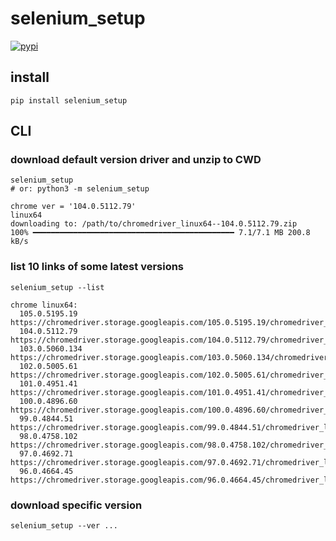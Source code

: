 # selenium_setup

[![pypi](https://img.shields.io/pypi/v/selenium_setup?color=%2334D058)](https://pypi.org/project/selenium_setup/)

## install

```shell
pip install selenium_setup
```

## CLI

### download default version driver and unzip to CWD  

```shell
selenium_setup
# or: python3 -m selenium_setup
```

```console
chrome ver = '104.0.5112.79'
linux64
downloading to: /path/to/chromedriver_linux64--104.0.5112.79.zip
100% ━━━━━━━━━━━━━━━━━━━━━━━━━━━━━━━━━━━━━━━━━━━━━ 7.1/7.1 MB 200.8 kB/s
```

### list 10 links of some latest versions

```shell
selenium_setup --list
```

```console
chrome linux64:
  105.0.5195.19  https://chromedriver.storage.googleapis.com/105.0.5195.19/chromedriver_linux64.zip
  104.0.5112.79  https://chromedriver.storage.googleapis.com/104.0.5112.79/chromedriver_linux64.zip
  103.0.5060.134 https://chromedriver.storage.googleapis.com/103.0.5060.134/chromedriver_linux64.zip
  102.0.5005.61  https://chromedriver.storage.googleapis.com/102.0.5005.61/chromedriver_linux64.zip
  101.0.4951.41  https://chromedriver.storage.googleapis.com/101.0.4951.41/chromedriver_linux64.zip
  100.0.4896.60  https://chromedriver.storage.googleapis.com/100.0.4896.60/chromedriver_linux64.zip
  99.0.4844.51   https://chromedriver.storage.googleapis.com/99.0.4844.51/chromedriver_linux64.zip
  98.0.4758.102  https://chromedriver.storage.googleapis.com/98.0.4758.102/chromedriver_linux64.zip
  97.0.4692.71   https://chromedriver.storage.googleapis.com/97.0.4692.71/chromedriver_linux64.zip
  96.0.4664.45   https://chromedriver.storage.googleapis.com/96.0.4664.45/chromedriver_linux64.zip
```

### download specific version

```shell
selenium_setup --ver ...
```
